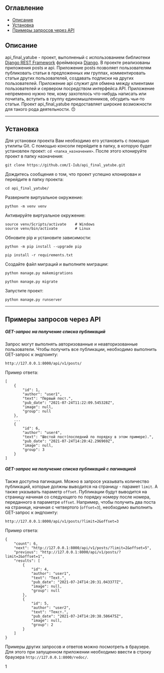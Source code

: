 ## Оглавление
- [Описание](#description)
- [Установка](#setup)
- [Примеры запросов через API](#examples)

<a id=description></a>
## Описание
api_final_yatube - проект, выполненый с использованием библиотеки [Django REST Framework](https://www.django-rest-framework.org/) фреймворка [Django](https://www.djangoproject.com/). В проекте реализованы приложения posts и api. Приложение posts позволяет пользователям публиковать статьи в предложенных им группах, комментировать статьи других пользователей, создавать подписки на других пользователей. Приложение api служит для обмена между клиентами пользователей и сервером посредством интерфейса API. Приложение непременно нужно тем, кому захотелось что-нибудь написать или почитать, вступить в группу единомышленников, обсудить чьи-то статьи. Проект api_final_yatube предоставляет широкие возможности для такого рода деятельности. :upside_down_face:

---
<a id=setup></a>
## Установка
Для установки проекта Вам необходимо его установить с помощью утилиты Git. С помощью консоли перейдите в папку, в которую будет установлен проект: `cd <папка_назначения>`. После этого клонируйте проект в папку назначения:
```
git clone https://github.com/I-Iub/api_final_yatube.git
```
Дождитесь сообщения о том, что проект успешно клонирован и перейдите в папку проекта:
```
cd api_final_yatube/
```
Разверните виртуальное окружение:
```
python -m venv venv
```
Активируйте виртуальное окружение:
```
source venv/Scripts/activate    # Windows
source venv/bin/activate        # Linux
```
Обновите pip и установите зависимости:
```
python -m pip install --upgrade pip
```
```
pip install -r requirements.txt
```
Создайте файл миграций и выполните миграции:
```
python manage.py makemigrations
```
```
python manage.py migrate
```
Запустите проект:
```
python manage.py runserver
```
---
<a id=examples></a>
## Примеры запросов через API
##### GET-запрос на получение списка публикаций
Запрос могут выполнять авторизованные и неавторизованные пользователи. Чтобы получить все публикации, необходимо выполнить GET-запрос к эндпоинту:
```
http://127.0.0.1:8000/api/v1/posts/
```
Пример ответа:
```
[
    {
        "id": 1,
        "author": "user1",
        "text": "Первый пост.",
        "pub_date": "2021-07-24T11:22:09.545328Z",
        "image": null,
        "group": null
    },
    ...
    {
        "id": 6,
        "author": "user4",
        "text": "Шестой пост(последний по порядку в этом примере).",
        "pub_date": "2021-07-24T14:20:42.296969Z",
        "image": null,
        "group": 3
    }
]
```

##### GET-запрос на получение списка публикаций с пагинацией
Также доступна пагинация. Можно в запросе указывать количество публикаций, которые должны выводится на страницу - парамет `limit`. А также указывать параметр `offset`. Публикации будут выводится на страницу начиная со следующего по порядку номеру после номера, переданного в параметре `offset`. Например, чтобы получить два поста на странице, начиная с четвертого (`offset=3`), необходимо выполнить GET-запрос к эндпоинту:
```
http://127.0.0.1:8000/api/v1/posts/?limit=2&offset=3
```
Пример ответа:
```
{
    "count": 6,
    "next": "http://127.0.0.1:8000/api/v1/posts/?limit=2&offset=5",
    "previous": "http://127.0.0.1:8000/api/v1/posts/?limit=2&offset=1",
    "results": [
        {
            "id": 4,
            "author": "user1",
            "text": "Text.",
            "pub_date": "2021-07-24T14:20:31.043377Z",
            "image": null,
            "group": null
        },
        {
            "id": 5,
            "author": "user2",
            "text": "Текст.",
            "pub_date": "2021-07-24T14:20:38.506475Z",
            "image": null,
            "group": 2
        }
    ]
}
```
Примеры других запросов и ответов можно посмотреть в браузере. Для этого при запущенном приложении необходимо ввести в строку браузера `http://127.0.0.1:8000/redoc/`.



1